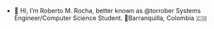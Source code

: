 - 👋 Hi, I’m Roberto M. Rocha, better known as @torrober
Systems Engineer/Computer Science Student.
🚩Barranquilla, Colombia 🇨🇴

<!---
torrober/torrober is a ✨ special ✨ repository because its `README.md` (this file) appears on your GitHub profile.
You can click the Preview link to take a look at your changes.
--->
